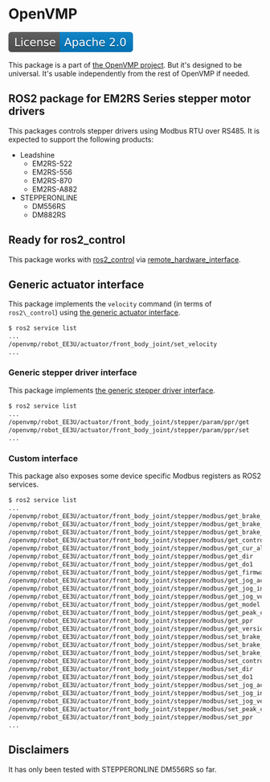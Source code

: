 # OpenVMP

[![License](./apache20.svg)](./LICENSE.txt)

This package is a part of
[the OpenVMP project](https://github.com/openvmp/openvmp).
But it's designed to be universal.
It's usable independently from the rest of OpenVMP if needed.

## ROS2 package for EM2RS Series stepper motor drivers

This packages controls stepper drivers using Modbus RTU over RS485.
It is expected to support the following products:

- Leadshine
  - EM2RS-522
  - EM2RS-556
  - EM2RS-870
  - EM2RS-A882
- STEPPERONLINE
  - DM556RS
  - DM882RS

## Ready for ros2\_control

This package works with
[ros2\_control](https://github.com/ros-controls/ros2_control) via
[remote\_hardware\_interface](https://github.com/openvmp/remote_hardware_interface).

## Generic actuator interface

This package implements the `velocity` command (in terms of `ros2\_control`)
using [the generic actuator interface](https://github.com/openvmp/actuator).

```shell
$ ros2 service list
...
/openvmp/robot_EE3U/actuator/front_body_joint/set_velocity
...
```

### Generic stepper driver interface

This package implements
[the generic stepper driver interface](https://github.com/openvmp/stepper_driver/).

```shell
$ ros2 service list
...
/openvmp/robot_EE3U/actuator/front_body_joint/stepper/param/ppr/get
/openvmp/robot_EE3U/actuator/front_body_joint/stepper/param/ppr/set
...
```

### Custom interface

This package also exposes some device specific Modbus registers as ROS2 services.

```shell
$ ros2 service list
...
/openvmp/robot_EE3U/actuator/front_body_joint/stepper/modbus/get_brake_delay_lock
/openvmp/robot_EE3U/actuator/front_body_joint/stepper/modbus/get_brake_delay_release
/openvmp/robot_EE3U/actuator/front_body_joint/stepper/modbus/get_brake_locking_velocity_threshold
/openvmp/robot_EE3U/actuator/front_body_joint/stepper/modbus/get_control
/openvmp/robot_EE3U/actuator/front_body_joint/stepper/modbus/get_cur_alarm
/openvmp/robot_EE3U/actuator/front_body_joint/stepper/modbus/get_dir
/openvmp/robot_EE3U/actuator/front_body_joint/stepper/modbus/get_do1
/openvmp/robot_EE3U/actuator/front_body_joint/stepper/modbus/get_firmware
/openvmp/robot_EE3U/actuator/front_body_joint/stepper/modbus/get_jog_acc_dec
/openvmp/robot_EE3U/actuator/front_body_joint/stepper/modbus/get_jog_interval
/openvmp/robot_EE3U/actuator/front_body_joint/stepper/modbus/get_jog_velocity
/openvmp/robot_EE3U/actuator/front_body_joint/stepper/modbus/get_model
/openvmp/robot_EE3U/actuator/front_body_joint/stepper/modbus/get_peak_current
/openvmp/robot_EE3U/actuator/front_body_joint/stepper/modbus/get_ppr
/openvmp/robot_EE3U/actuator/front_body_joint/stepper/modbus/get_version
/openvmp/robot_EE3U/actuator/front_body_joint/stepper/modbus/set_brake_delay_lock
/openvmp/robot_EE3U/actuator/front_body_joint/stepper/modbus/set_brake_delay_release
/openvmp/robot_EE3U/actuator/front_body_joint/stepper/modbus/set_brake_locking_velocity_threshold
/openvmp/robot_EE3U/actuator/front_body_joint/stepper/modbus/set_control
/openvmp/robot_EE3U/actuator/front_body_joint/stepper/modbus/set_dir
/openvmp/robot_EE3U/actuator/front_body_joint/stepper/modbus/set_do1
/openvmp/robot_EE3U/actuator/front_body_joint/stepper/modbus/set_jog_acc_dec
/openvmp/robot_EE3U/actuator/front_body_joint/stepper/modbus/set_jog_interval
/openvmp/robot_EE3U/actuator/front_body_joint/stepper/modbus/set_jog_velocity
/openvmp/robot_EE3U/actuator/front_body_joint/stepper/modbus/set_peak_current
/openvmp/robot_EE3U/actuator/front_body_joint/stepper/modbus/set_ppr
...
```

## Disclaimers

It has only been tested with STEPPERONLINE DM556RS so far.
